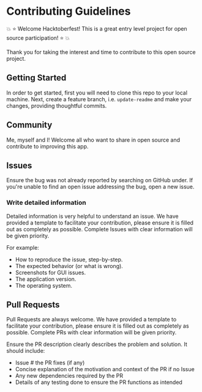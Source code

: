 # Contributing Guidelines

:boom: :star: Welcome Hacktoberfest! This is a great entry level project for open source participation! :star: :boom:

Thank you for taking the interest and time to contribute to this open source project.


## Getting Started

In order to get started, first you will need to clone this repo to your local machine. Next, create a feature branch, i.e. `update-readme` and make your changes, providing thoughtful commits.

## Community

Me, myself and I! Welcome all who want to share in open source and contribute to improving this app.

## Issues

Ensure the bug was not already reported by searching on GitHub under. If you're unable to find an open issue addressing the bug, open a new issue.

### Write detailed information

Detailed information is very helpful to understand an issue. We have provided a template to facilitate your contribution, please ensure it is filled out as completely as possible.  Complete Issues with clear information will be given priority.

For example:

- How to reproduce the issue, step-by-step.
- The expected behavior (or what is wrong).
- Screenshots for GUI issues.
- The application version.
- The operating system.

## Pull Requests

Pull Requests are always welcome.  We have provided a template to facilitate your contribution, please ensure it is filled out as completely as possible.  Complete PRs with clear information will be given priority.

Ensure the PR description clearly describes the problem and solution. It should include:

- Issue # the PR fixes (if any)
- Concise explanation of the motivation and context of the PR if no Issue
- Any new dependencies required by the PR
- Details of any testing done to ensure the PR functions as intended
